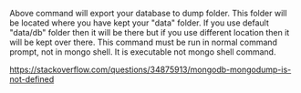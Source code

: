 Above command will export your database to dump folder. This folder will be located where you have kept your "data" folder. If you use default "data/db" folder then it will be there but if you use different location then it will be kept over there. This command must be run in normal command prompt, not in mongo shell. It is executable not mongo shell command.   


https://stackoverflow.com/questions/34875913/mongodb-mongodump-is-not-defined